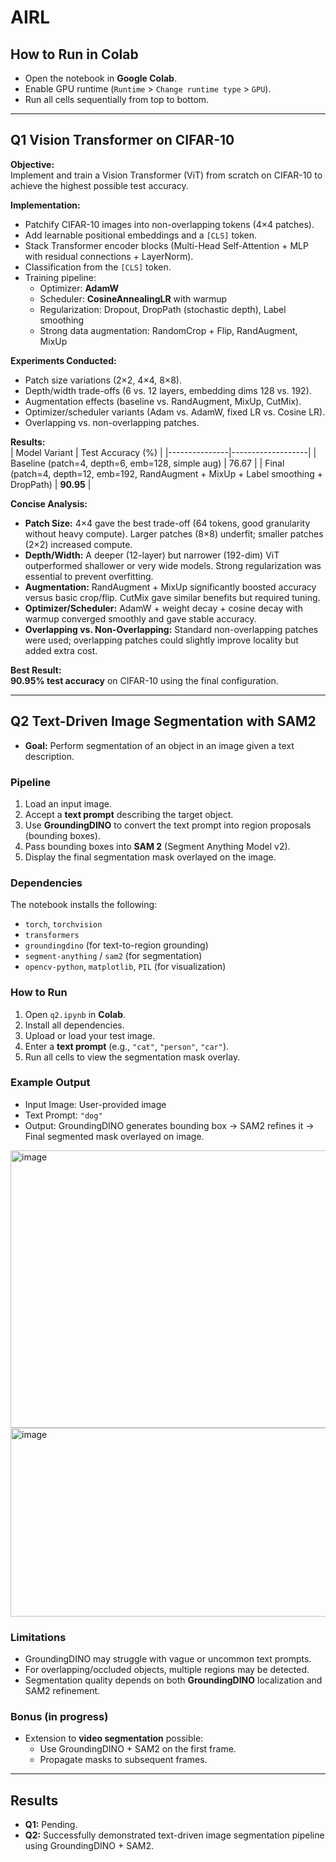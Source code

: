 # AIRL 

## How to Run in Colab  
- Open the notebook in **Google Colab**.  
- Enable GPU runtime (`Runtime` > `Change runtime type` > `GPU`).  
- Run all cells sequentially from top to bottom.  

---

## Q1 Vision Transformer on CIFAR-10  
**Objective:**  
Implement and train a Vision Transformer (ViT) from scratch on CIFAR-10 to achieve the highest possible test accuracy.

**Implementation:**  
- Patchify CIFAR-10 images into non-overlapping tokens (4×4 patches).  
- Add learnable positional embeddings and a `[CLS]` token.  
- Stack Transformer encoder blocks (Multi-Head Self-Attention + MLP with residual connections + LayerNorm).  
- Classification from the `[CLS]` token.  
- Training pipeline:  
  - Optimizer: **AdamW**  
  - Scheduler: **CosineAnnealingLR** with warmup  
  - Regularization: Dropout, DropPath (stochastic depth), Label smoothing  
  - Strong data augmentation: RandomCrop + Flip, RandAugment, MixUp  

**Experiments Conducted:**  
- Patch size variations (2×2, 4×4, 8×8).  
- Depth/width trade-offs (6 vs. 12 layers, embedding dims 128 vs. 192).  
- Augmentation effects (baseline vs. RandAugment, MixUp, CutMix).  
- Optimizer/scheduler variants (Adam vs. AdamW, fixed LR vs. Cosine LR).  
- Overlapping vs. non-overlapping patches.  

**Results:**  
| Model Variant | Test Accuracy (%) |
|---------------|-------------------|
| Baseline (patch=4, depth=6, emb=128, simple aug) | 76.67 |
| Final (patch=4, depth=12, emb=192, RandAugment + MixUp + Label smoothing + DropPath) | **90.95** |

**Concise Analysis:**  
- **Patch Size:** 4×4 gave the best trade-off (64 tokens, good granularity without heavy compute). Larger patches (8×8) underfit; smaller patches (2×2) increased compute.  
- **Depth/Width:** A deeper (12-layer) but narrower (192-dim) ViT outperformed shallower or very wide models. Strong regularization was essential to prevent overfitting.  
- **Augmentation:** RandAugment + MixUp significantly boosted accuracy versus basic crop/flip. CutMix gave similar benefits but required tuning.  
- **Optimizer/Scheduler:** AdamW + weight decay + cosine decay with warmup converged smoothly and gave stable accuracy.  
- **Overlapping vs. Non-Overlapping:** Standard non-overlapping patches were used; overlapping patches could slightly improve locality but added extra cost.  

**Best Result:**  
**90.95% test accuracy** on CIFAR-10 using the final configuration.  

---

## Q2 Text-Driven Image Segmentation with SAM2  
- **Goal:** Perform segmentation of an object in an image given a text description.  

### Pipeline  
1. Load an input image.  
2. Accept a **text prompt** describing the target object.  
3. Use **GroundingDINO** to convert the text prompt into region proposals (bounding boxes).  
4. Pass bounding boxes into **SAM 2** (Segment Anything Model v2).  
5. Display the final segmentation mask overlayed on the image.  

### Dependencies  
The notebook installs the following:  
- `torch`, `torchvision`  
- `transformers`  
- `groundingdino` (for text-to-region grounding)  
- `segment-anything` / `sam2` (for segmentation)  
- `opencv-python`, `matplotlib`, `PIL` (for visualization)  

### How to Run  
1. Open `q2.ipynb` in **Colab**.  
2. Install all dependencies.  
3. Upload or load your test image.  
4. Enter a **text prompt** (e.g., `"cat"`, `"person"`, `"car"`).  
5. Run all cells to view the segmentation mask overlay.  

### Example Output  
- Input Image: User-provided image  
- Text Prompt: `"dog"`  
- Output: GroundingDINO generates bounding box → SAM2 refines it → Final segmented mask overlayed on image.

<img width="676" height="444" alt="image" src="https://github.com/user-attachments/assets/7b963fc8-d2cc-4f2b-b595-45316bc824b7" />


<img width="991" height="302" alt="image" src="https://github.com/user-attachments/assets/63a11657-5957-4d70-a88a-5e9218b161d2" />


### Limitations  
- GroundingDINO may struggle with vague or uncommon text prompts.  
- For overlapping/occluded objects, multiple regions may be detected.  
- Segmentation quality depends on both **GroundingDINO** localization and SAM2 refinement.  

### Bonus (in progress)  
- Extension to **video segmentation** possible:  
  - Use GroundingDINO + SAM2 on the first frame.  
  - Propagate masks to subsequent frames.  

---

## Results  
- **Q1:** Pending.  
- **Q2:** Successfully demonstrated text-driven image segmentation pipeline using GroundingDINO + SAM2.  
